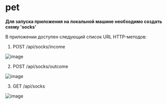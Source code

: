 # pet
 
**Для запуска приложения на локальной машине необходимо создать схему 'socks'**

В приложении доступен следующий список URL HTTP-методов:

1) POST /api/socks/income

![image](https://user-images.githubusercontent.com/87601709/217282412-6b6d209a-201c-430c-9058-a0be066d7387.png)

2) POST /api/socks/outcome

![image](https://user-images.githubusercontent.com/87601709/217282570-e0b11a24-14ce-40de-b474-0358676f8792.png)

3) GET /api/socks

![image](https://user-images.githubusercontent.com/87601709/217282944-1f4ca077-0314-4c29-913d-7281887fcb70.png)
